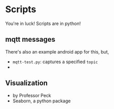 # Scripts


You're in luck! Scripts are in python!

## mqtt messages

There's also an example android app for this, but,

- `mqtt-test.py`: captures a specified `topic`
- 

## Visualization

- by Professor Peck
- Seaborn, a python package 
